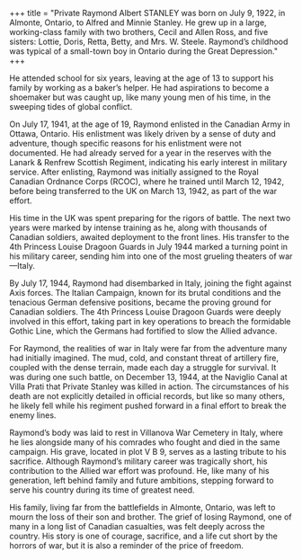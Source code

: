 +++
title = "Private Raymond Albert STANLEY was born on July 9, 1922, in Almonte, Ontario, to Alfred and Minnie Stanley. He grew up in a large, working-class family with two brothers, Cecil and Allen Ross, and five sisters: Lottie, Doris, Retta, Betty, and Mrs. W. Steele. Raymond’s childhood was typical of a small-town boy in Ontario during the Great Depression."
+++

He attended school for six years, leaving at the age of 13 to support his family by working as a baker’s helper. He had aspirations to become a shoemaker but was caught up, like many young men of his time, in the sweeping tides of global conflict.

On July 17, 1941, at the age of 19, Raymond enlisted in the Canadian Army in Ottawa, Ontario. His enlistment was likely driven by a sense of duty and adventure, though specific reasons for his enlistment were not documented. He had already served for a year in the reserves with the Lanark & Renfrew Scottish Regiment, indicating his early interest in military service. After enlisting, Raymond was initially assigned to the Royal Canadian Ordnance Corps (RCOC), where he trained until March 12, 1942, before being transferred to the UK on March 13, 1942, as part of the war effort.

His time in the UK was spent preparing for the rigors of battle. The next two years were marked by intense training as he, along with thousands of Canadian soldiers, awaited deployment to the front lines. His transfer to the 4th Princess Louise Dragoon Guards in July 1944 marked a turning point in his military career, sending him into one of the most grueling theaters of war—Italy.

By July 17, 1944, Raymond had disembarked in Italy, joining the fight against Axis forces. The Italian Campaign, known for its brutal conditions and the tenacious German defensive positions, became the proving ground for Canadian soldiers. The 4th Princess Louise Dragoon Guards were deeply involved in this effort, taking part in key operations to breach the formidable Gothic Line, which the Germans had fortified to slow the Allied advance.

For Raymond, the realities of war in Italy were far from the adventure many had initially imagined. The mud, cold, and constant threat of artillery fire, coupled with the dense terrain, made each day a struggle for survival. It was during one such battle, on December 13, 1944, at the Naviglio Canal at Villa Prati that Private Stanley was killed in action. The circumstances of his death are not explicitly detailed in official records, but like so many others, he likely fell while his regiment pushed forward in a final effort to break the enemy lines.

Raymond’s body was laid to rest in Villanova War Cemetery in Italy, where he lies alongside many of his comrades who fought and died in the same campaign. His grave, located in plot V B 9, serves as a lasting tribute to his sacrifice. Although Raymond’s military career was tragically short, his contribution to the Allied war effort was profound. He, like many of his generation, left behind family and future ambitions, stepping forward to serve his country during its time of greatest need.

His family, living far from the battlefields in Almonte, Ontario, was left to mourn the loss of their son and brother. The grief of losing Raymond, one of many in a long list of Canadian casualties, was felt deeply across the country. His story is one of courage, sacrifice, and a life cut short by the horrors of war, but it is also a reminder of the price of freedom.
